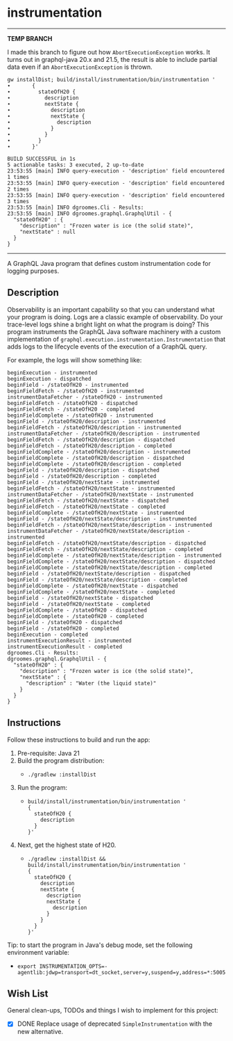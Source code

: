 # instrumentation

---
**TEMP BRANCH**

I made this branch to figure out how `AbortExecutionException` works. It turns out in graphql-java 20.x and 21.5, the
result is able to include partial data even if an `AbortExecutionException` is thrown.

```text
gw installDist; build/install/instrumentation/bin/instrumentation '
∙       {
∙         stateOfH20 {
∙           description
∙           nextState {
∙             description
∙             nextState {
∙               description
∙             }
∙           }
∙         }
∙       }'

BUILD SUCCESSFUL in 1s
5 actionable tasks: 3 executed, 2 up-to-date
23:53:55 [main] INFO query-execution - 'description' field encountered 1 times
23:53:55 [main] INFO query-execution - 'description' field encountered 2 times
23:53:55 [main] INFO query-execution - 'description' field encountered 3 times
23:53:55 [main] INFO dgroomes.Cli - Results:
23:53:55 [main] INFO dgroomes.graphql.GraphqlUtil - {
  "stateOfH20" : {
    "description" : "Frozen water is ice (the solid state)",
    "nextState" : null
  }
}
```

---

A GraphQL Java program that defines custom instrumentation code for logging purposes.


## Description

Observability is an important capability so that you can understand what your program is doing. Logs are a classic example
of observability. Do your trace-level logs shine a bright light on what the program is doing? This program instruments
the GraphQL Java software machinery with a custom implementation of `graphql.execution.instrumentation.Instrumentation`
that adds logs to the lifecycle events of the execution of a GraphQL query.

For example, the logs will show something like:


```text
beginExecution - instrumented
beginExecution - dispatched
beginField - /stateOfH20 - instrumented
beginFieldFetch - /stateOfH20 - instrumented
instrumentDataFetcher - /stateOfH20 - instrumented
beginFieldFetch - /stateOfH20 - dispatched
beginFieldFetch - /stateOfH20 - completed
beginFieldComplete - /stateOfH20 - instrumented
beginField - /stateOfH20/description - instrumented
beginFieldFetch - /stateOfH20/description - instrumented
instrumentDataFetcher - /stateOfH20/description - instrumented
beginFieldFetch - /stateOfH20/description - dispatched
beginFieldFetch - /stateOfH20/description - completed
beginFieldComplete - /stateOfH20/description - instrumented
beginFieldComplete - /stateOfH20/description - dispatched
beginFieldComplete - /stateOfH20/description - completed
beginField - /stateOfH20/description - dispatched
beginField - /stateOfH20/description - completed
beginField - /stateOfH20/nextState - instrumented
beginFieldFetch - /stateOfH20/nextState - instrumented
instrumentDataFetcher - /stateOfH20/nextState - instrumented
beginFieldFetch - /stateOfH20/nextState - dispatched
beginFieldFetch - /stateOfH20/nextState - completed
beginFieldComplete - /stateOfH20/nextState - instrumented
beginField - /stateOfH20/nextState/description - instrumented
beginFieldFetch - /stateOfH20/nextState/description - instrumented
instrumentDataFetcher - /stateOfH20/nextState/description - instrumented
beginFieldFetch - /stateOfH20/nextState/description - dispatched
beginFieldFetch - /stateOfH20/nextState/description - completed
beginFieldComplete - /stateOfH20/nextState/description - instrumented
beginFieldComplete - /stateOfH20/nextState/description - dispatched
beginFieldComplete - /stateOfH20/nextState/description - completed
beginField - /stateOfH20/nextState/description - dispatched
beginField - /stateOfH20/nextState/description - completed
beginFieldComplete - /stateOfH20/nextState - dispatched
beginFieldComplete - /stateOfH20/nextState - completed
beginField - /stateOfH20/nextState - dispatched
beginField - /stateOfH20/nextState - completed
beginFieldComplete - /stateOfH20 - dispatched
beginFieldComplete - /stateOfH20 - completed
beginField - /stateOfH20 - dispatched
beginField - /stateOfH20 - completed
beginExecution - completed
instrumentExecutionResult - instrumented
instrumentExecutionResult - completed
dgroomes.Cli - Results:
dgroomes.graphql.GraphqlUtil - {
  "stateOfH20" : {
    "description" : "Frozen water is ice (the solid state)",
    "nextState" : {
      "description" : "Water (the liquid state)"
    }
  }
}
```


## Instructions

Follow these instructions to build and run the app:

1. Pre-requisite: Java 21
2. Build the program distribution:
    * ```shell
      ./gradlew :installDist
      ```
3. Run the program:
    * ```shell
      build/install/instrumentation/bin/instrumentation ' 
      {
        stateOfH20 {
          description
        }
      }'
      ```
4. Next, get the highest state of H20.
    * ```shell
      ./gradlew :installDist && build/install/instrumentation/bin/instrumentation '
      {
        stateOfH20 {
          description
          nextState {
            description
            nextState {
              description
            }
          }
        }
      }'
      ```

Tip: to start the program in Java's debug mode, set the following environment variable:
* `export INSTRUMENTATION_OPTS=-agentlib:jdwp=transport=dt_socket,server=y,suspend=y,address=*:5005`


## Wish List

General clean-ups, TODOs and things I wish to implement for this project:

* [x] DONE Replace usage of deprecated `SimpleInstrumentation` with the new alternative.
